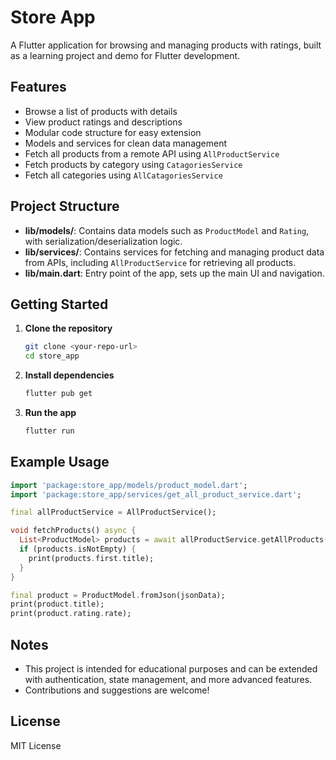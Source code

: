 # Store App

A Flutter application for browsing and managing products with ratings, built as a learning project and demo for Flutter development.

## Features
- Browse a list of products with details
- View product ratings and descriptions
- Modular code structure for easy extension
- Models and services for clean data management
- Fetch all products from a remote API using `AllProductService`
- Fetch products by category using `CatagoriesService`
- Fetch all categories using `AllCatagoriesService`

## Project Structure

- **lib/models/**: Contains data models such as `ProductModel` and `Rating`, with serialization/deserialization logic.
- **lib/services/**: Contains services for fetching and managing product data from APIs, including `AllProductService` for retrieving all products.
- **lib/main.dart**: Entry point of the app, sets up the main UI and navigation.

## Getting Started

1. **Clone the repository**
   ```bash
   git clone <your-repo-url>
   cd store_app
   ```
2. **Install dependencies**
   ```bash
   flutter pub get
   ```
3. **Run the app**
   ```bash
   flutter run
   ```

## Example Usage

```dart
import 'package:store_app/models/product_model.dart';
import 'package:store_app/services/get_all_product_service.dart';

final allProductService = AllProductService();

void fetchProducts() async {
  List<ProductModel> products = await allProductService.getAllProducts();
  if (products.isNotEmpty) {
    print(products.first.title);
  }
}

final product = ProductModel.fromJson(jsonData);
print(product.title);
print(product.rating.rate);
```

## Notes
- This project is intended for educational purposes and can be extended with authentication, state management, and more advanced features.
- Contributions and suggestions are welcome!

## License
MIT License
